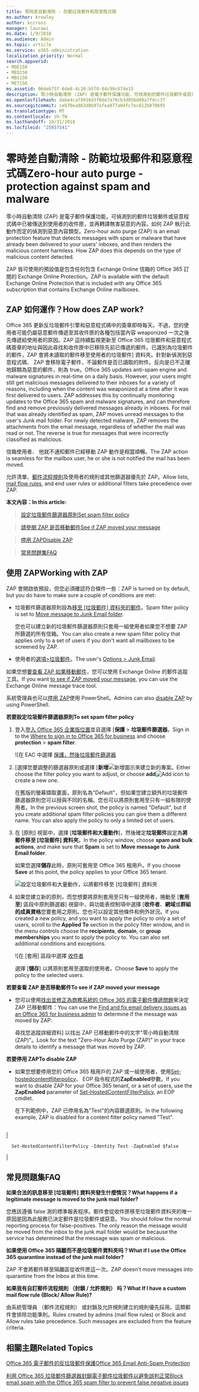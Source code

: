 ```yaml
---
title: 零時差自動清除 - 防範垃圾郵件和惡意程式碼
ms.author: krowley
author: kccross
manager: laurawi
ms.date: 1/9/2018
ms.audience: Admin
ms.topic: article
ms.service: o365-administration
localization_priority: Normal
search.appverid:
- MOE150
- MED150
- MBS150
- MET150
ms.assetid: 96deb75f-64e8-4c10-b570-84c99c674e15
description: 零小時自動清除 (ZAP) 是電子郵件保護功能，可偵測到的郵件垃圾郵件或惡意程式碼中已被傳送到使用者的收件匣，並再轉譯無害惡意的內容。如何 ZAP 執行此動作而定的偵測到惡意內容類型。
ms.openlocfilehash: dabe4caf8916d3f0de7a70cb3d056dd9a7fdcc3f
ms.sourcegitcommit: ceb70ea863d8b97afea077a04fc7ec612b870695
ms.translationtype: MT
ms.contentlocale: zh-TW
ms.lasthandoff: 10/31/2018
ms.locfileid: "25857241"
---
```

# <a name="zero-hour-auto-purge---protection-against-spam-and-malware"></a><span data-ttu-id="b1e31-104">零時差自動清除 - 防範垃圾郵件和惡意程式碼</span><span class="sxs-lookup"><span data-stu-id="b1e31-104">Zero-hour auto purge - protection against spam and malware</span></span>

<span data-ttu-id="b1e31-p102">零小時自動清除 (ZAP) 是電子郵件保護功能，可偵測到的郵件垃圾郵件或惡意程式碼中已被傳送到使用者的收件匣，並再轉譯無害惡意的內容。如何 ZAP 執行此動作而定的偵測到惡意內容類型。</span><span class="sxs-lookup"><span data-stu-id="b1e31-p102">Zero-hour auto purge (ZAP) is an email protection feature that detects messages with spam or malware that have already been delivered to your users' inboxes, and then renders the malicious content harmless. How ZAP does this depends on the type of malicious content detected.</span></span>
  
<span data-ttu-id="b1e31-107">ZAP 皆可使用的預設值是包含任何包含 Exchange Online 信箱的 Office 365 訂閱的 Exchange Online Protection。</span><span class="sxs-lookup"><span data-stu-id="b1e31-107">ZAP is available with the default Exchange Online Protection that is included with any Office 365 subscription that contains Exchange Online mailboxes.</span></span>
  
## <a name="how-does-zap-work"></a><span data-ttu-id="b1e31-108">ZAP 如何運作？</span><span class="sxs-lookup"><span data-stu-id="b1e31-108">How does ZAP work?</span></span>

<span data-ttu-id="b1e31-p103">Office 365 更新反垃圾郵件引擎和惡意程式碼中的簽章即時每天。不過，您的使用者可能仍屬惡意郵件傳遞至其收件匣的各種包括當內容 weaponized 一次之後先傳遞給使用者的原因。ZAP 這持續監視更新至 Office 365 垃圾郵件和惡意程式碼簽章的地址與因此尋找和收件匣中已移除先前已傳遞的郵件。已識別為垃圾郵件的郵件，ZAP 會將未讀取的郵件移至使用者的垃圾郵件] 資料夾。針對新偵測到惡意程式碼、 ZAP 會移除電子郵件，不論郵件是否已讀取的附件。反向是已不正確地歸類為惡意的郵件，則為 true。</span><span class="sxs-lookup"><span data-stu-id="b1e31-p103">Office 365 updates anti-spam engine and malware signatures in real-time on a daily basis. However, your users might still get malicious messages delivered to their inboxes for a variety of reasons, including when the content was weaponized at a time after it was first delivered to users. ZAP addresses this by continually monitoring updates to the Office 365 spam and malware signatures, and can therefore find and remove previously delivered messages already in inboxes. For mail that was already identified as spam, ZAP moves unread messages to the user's Junk mail folder. For newly detected malware, ZAP removes the attachments from the email message, regardless of whether the mail was read or not. The reverse is true for messages that were incorrectly classified as malicious.</span></span>
  
<span data-ttu-id="b1e31-115">信箱使用者、 他就不通知郵件已經移動 ZAP 動作是相當順暢。</span><span class="sxs-lookup"><span data-stu-id="b1e31-115">The ZAP action is seamless for the mailbox user, he or she is not notified the mail has been moved.</span></span>
  
<span data-ttu-id="b1e31-116">允許清單、[郵件流程規則](https://go.microsoft.com/fwlink/p/?LinkId=722755)及使用者的規則或其他篩選器優先於 ZAP。</span><span class="sxs-lookup"><span data-stu-id="b1e31-116">Allow lists, [mail flow rules](https://go.microsoft.com/fwlink/p/?LinkId=722755), and end user rules or additional filters take precedence over ZAP.</span></span>
  
 <span data-ttu-id="b1e31-117">**本文內容：**</span><span class="sxs-lookup"><span data-stu-id="b1e31-117">**In this article:**</span></span>
  
> [<span data-ttu-id="b1e31-118">設定垃圾郵件篩選器原則</span><span class="sxs-lookup"><span data-stu-id="b1e31-118">Set spam filter policy</span></span>](zero-hour-auto-purge.md#BK_SetSpam)
    
> [<span data-ttu-id="b1e31-119">請參閱 ZAP 是否移動郵件</span><span class="sxs-lookup"><span data-stu-id="b1e31-119">See if ZAP moved your message</span></span>](zero-hour-auto-purge.md#BK_DidZAPMove)
    
> [<span data-ttu-id="b1e31-120">停用 ZAP</span><span class="sxs-lookup"><span data-stu-id="b1e31-120">Disable ZAP</span></span>](zero-hour-auto-purge.md#BK_Posh)
    
> [<span data-ttu-id="b1e31-121">常見問題集</span><span class="sxs-lookup"><span data-stu-id="b1e31-121">FAQ</span></span>](zero-hour-auto-purge.md#BK_FAQ)
    
## <a name="working-with-zap"></a><span data-ttu-id="b1e31-122">使用 ZAP</span><span class="sxs-lookup"><span data-stu-id="b1e31-122">Working with ZAP</span></span>

<span data-ttu-id="b1e31-123">ZAP 會開啟依預設，但您必須確認符合條件一些：</span><span class="sxs-lookup"><span data-stu-id="b1e31-123">ZAP is turned on by default, but you do have to make sure a couple of conditions are met:</span></span>
  
- <span data-ttu-id="b1e31-124">垃圾郵件篩選器原則設為[移至 [垃圾郵件] 資料夾的郵件](zero-hour-auto-purge.md#BK_SetSpam)。</span><span class="sxs-lookup"><span data-stu-id="b1e31-124">Spam filter policy is set to [Move message to Junk Email folder](zero-hour-auto-purge.md#BK_SetSpam).</span></span>
    
    <span data-ttu-id="b1e31-125">您也可以建立新的垃圾郵件篩選器原則只套用一組使用者如果您不想要 ZAP 所篩選的所有信箱。</span><span class="sxs-lookup"><span data-stu-id="b1e31-125">You can also create a new spam filter policy that applies only to a set of users if you don't want all mailboxes to be screened by ZAP.</span></span>
    
- <span data-ttu-id="b1e31-126">使用者的[選項\>垃圾郵件](https://support.office.com/article/068FA430-F8D7-4518-A8DA-8BC74958F05F)。</span><span class="sxs-lookup"><span data-stu-id="b1e31-126">The user's [Options \> Junk Email](https://support.office.com/article/068FA430-F8D7-4518-A8DA-8BC74958F05F).</span></span>
    
<span data-ttu-id="b1e31-127">如果您想[要查看 ZAP 如果移動郵件](zero-hour-auto-purge.md#BK_DidZAPMove)，您可以使用 Exchange Online 的郵件追蹤工具。</span><span class="sxs-lookup"><span data-stu-id="b1e31-127">If you want [to see if ZAP moved your message](zero-hour-auto-purge.md#BK_DidZAPMove), you can use the Exchange Online message trace tool.</span></span>
  
<span data-ttu-id="b1e31-128">系統管理員也可以[停用 ZAP](zero-hour-auto-purge.md#BK_Posh)使用 PowerShell。</span><span class="sxs-lookup"><span data-stu-id="b1e31-128">Admins can also [disable ZAP](zero-hour-auto-purge.md#BK_Posh) by using PowerShell.</span></span> 
  
 <span data-ttu-id="b1e31-129">**若要設定垃圾郵件篩選器原則**</span><span class="sxs-lookup"><span data-stu-id="b1e31-129">**To set spam filter policy**</span></span>
  
1. <span data-ttu-id="b1e31-130">登入[登入 Office 365 企業版位置](https://support.office.com/article/e9eb7d51-5430-4929-91ab-6157c5a050b4)並且選擇 [**保護** \> **垃圾郵件篩選器**。</span><span class="sxs-lookup"><span data-stu-id="b1e31-130">Sign in to the [Where to sign in to Office 365 for business](https://support.office.com/article/e9eb7d51-5430-4929-91ab-6157c5a050b4) and choose **protection** \> **spam filter**.</span></span> 
    
    ![在 EAC 中選擇 [保護，然後垃圾郵件篩選器](media/0463c879-63fa-4a6c-9b03-e980d5ef3954.PNG)
  
2. <span data-ttu-id="b1e31-132">[選擇您要調整的篩選器原則或選擇 [**新增**![新增圖示](media/8ee52980-254b-440b-99a2-18d068de62d3.gif)來建立新的專案。</span><span class="sxs-lookup"><span data-stu-id="b1e31-132">Either choose the filter policy you want to adjust, or choose **add**![Add icon](media/8ee52980-254b-440b-99a2-18d068de62d3.gif) to create a new one.</span></span> 
    
    <span data-ttu-id="b1e31-p104">在舊版的螢幕擷取畫面，原則名為"Default"，但如果您建立額外的垃圾郵件篩選器原則您可以授與不同的名稱。您也可以將原則套用至只有一組有限的使用者。</span><span class="sxs-lookup"><span data-stu-id="b1e31-p104">In the previous screen shot, the policy is named "Default", but if you create additional spam filter policies you can give them a different name. You can also apply the policy to only a limited set of users.</span></span>
    
3. <span data-ttu-id="b1e31-135">在 [原則] 視窗中，選擇 [**垃圾郵件和大量動作**]，然後確定**垃圾郵件**設定為**將郵件移至 [垃圾郵件] 資料夾**。</span><span class="sxs-lookup"><span data-stu-id="b1e31-135">In the policy window, choose **spam and bulk actions**, and make sure that **Spam** is set to **Move message to Junk Email folder**.</span></span> 
    
    <span data-ttu-id="b1e31-136">如果您選擇**儲存**此時，原則可套用至 Office 365 租用戶。</span><span class="sxs-lookup"><span data-stu-id="b1e31-136">If you choose **Save** at this point, the policy applies to your Office 365 tenant.</span></span> 
    
    ![設定垃圾郵件和大量動作，以將郵件移至 [垃圾郵件] 資料夾](media/4332cfb3-89e1-48ba-8da8-9286f2fa1089.PNG)
  
4. <span data-ttu-id="b1e31-p105">如果您建立新的原則，而您想要將原則套用至只有一組使用者，捲動至 [**套用至**] 區段中原則篩選器] 視窗中，與功能表控制項中選擇 [**收件者**、**網域**或**群組的成員資格**您要套用之原則。您也可以設定其他條件和例外狀況。</span><span class="sxs-lookup"><span data-stu-id="b1e31-p105">If you created a new policy, and you want to apply the policy to only a set of users, scroll to the **Applied To** section in the policy filter window, and in the menu controls choose the **recipients**, **domain**, or **group memberships** you want to apply the policy to. You can also set additional conditions and exceptions.</span></span> 
    
    ![在 [套用] 區段中選擇 [收件者](media/19ca10db-c0f4-432c-b3de-ad4101a23de6.PNG)
  
    <span data-ttu-id="b1e31-141">選擇 [**儲存**] 以將原則套用至選取的使用者。</span><span class="sxs-lookup"><span data-stu-id="b1e31-141">Choose **Save** to apply the policy to the selected users.</span></span> 
    
 <span data-ttu-id="b1e31-142">**若要查看 ZAP 是否移動郵件**</span><span class="sxs-lookup"><span data-stu-id="b1e31-142">**To see if ZAP moved your message**</span></span>
  
- <span data-ttu-id="b1e31-143">您可以使用[找出並修正為商務系統的 Office 365 的電子郵件傳遞問題](https://support.office.com/article/e7758b99-1896-41db-bf39-51e2dba21de6)來決定 ZAP 已移動郵件：</span><span class="sxs-lookup"><span data-stu-id="b1e31-143">You can use the [Find and fix email delivery issues as an Office 365 for business admin](https://support.office.com/article/e7758b99-1896-41db-bf39-51e2dba21de6) to determine if the message was moved by ZAP:</span></span> 
    
    <span data-ttu-id="b1e31-144">尋找您追蹤詳細資料] 以找出 ZAP 已移動郵件中的文字"零小時自動清除 (ZAP)"。</span><span class="sxs-lookup"><span data-stu-id="b1e31-144">Look for the text "Zero-Hour Auto Purge (ZAP)" in your trace details to identify a message that was moved by ZAP.</span></span>
    
 <span data-ttu-id="b1e31-145">**若要停用 ZAP**</span><span class="sxs-lookup"><span data-stu-id="b1e31-145">**To disable ZAP**</span></span>
  
- <span data-ttu-id="b1e31-146">如果您想要停用您的 Office 365 租用戶的 ZAP 或一組使用者，使用[Set-hostedcontentfilterpolicy](https://go.microsoft.com/fwlink/p/?LinkId=722758)、 EOP 指令程式的**ZapEnabled**參數。</span><span class="sxs-lookup"><span data-stu-id="b1e31-146">If you want to disable ZAP for your Office 365 tenant, or a set of users, use the **ZapEnabled** parameter of [Set-HostedContentFilterPolicy](https://go.microsoft.com/fwlink/p/?LinkId=722758), an EOP cmdlet.</span></span>
    
    <span data-ttu-id="b1e31-147">在下列範例中，ZAP 已停用名為"Test"的內容篩選原則。</span><span class="sxs-lookup"><span data-stu-id="b1e31-147">In the following example, ZAP is disabled for a content filter policy named "Test".</span></span>
    
||
|:-----|
|
```
  Set-HostedContentFilterPolicy -Identity Test -ZapEnabled $false
```

|
   
## <a name="faq"></a><span data-ttu-id="b1e31-148">常見問題集</span><span class="sxs-lookup"><span data-stu-id="b1e31-148">FAQ</span></span>
<span data-ttu-id="b1e31-149"><a name="BK_FAQ"> </a></span><span class="sxs-lookup"><span data-stu-id="b1e31-149"></span></span>

 <span data-ttu-id="b1e31-150">**如果合法的訊息移至 [垃圾郵件] 資料夾發生什麼情況？**</span><span class="sxs-lookup"><span data-stu-id="b1e31-150">**What happens if a legitimate message is moved to the junk mail folder?**</span></span>
  
<span data-ttu-id="b1e31-p106">您應該遵循 false 測的標準報表程序。郵件會從收件匣移至垃圾郵件資料夾的唯一原因是因為此服務已決定郵件是垃圾郵件或惡意。</span><span class="sxs-lookup"><span data-stu-id="b1e31-p106">You should follow the normal reporting process for false-positives. The only reason the message would be moved from the inbox to the junk mail folder would be because the service has determined that the message was spam or malicious.</span></span>
  
 <span data-ttu-id="b1e31-153">**如果使用 Office 365 隔離而不是垃圾郵件資料夾吗？**</span><span class="sxs-lookup"><span data-stu-id="b1e31-153">**What if I use the Office 365 quarantine instead of the junk mail folder?**</span></span>
  
<span data-ttu-id="b1e31-154">ZAP 不會將郵件移至隔離區從收件匣這一次。</span><span class="sxs-lookup"><span data-stu-id="b1e31-154">ZAP doesn't move messages into quarantine from the Inbox at this time.</span></span>
  
 <span data-ttu-id="b1e31-155">**如果我有自訂郵件流程規則 （封鎖 / 允許規則） 吗？**</span><span class="sxs-lookup"><span data-stu-id="b1e31-155">**What If I have a custom mail flow rule (Block/ Allow Rule)?**</span></span>
  
<span data-ttu-id="b1e31-p107">由系統管理員 （郵件流程規則） 或封鎖及允許規則建立的規則優先採用。這類郵件會排除功能準則。</span><span class="sxs-lookup"><span data-stu-id="b1e31-p107">Rules created by admins (mail flow rules) or Block and Allow rules take precedence. Such messages are excluded from the feature criteria.</span></span>
  
## <a name="related-topics"></a><span data-ttu-id="b1e31-158">相關主題</span><span class="sxs-lookup"><span data-stu-id="b1e31-158">Related Topics</span></span>
<span data-ttu-id="b1e31-159"><a name="BK_FAQ"> </a></span><span class="sxs-lookup"><span data-stu-id="b1e31-159"></span></span>

[<span data-ttu-id="b1e31-160">Office 365 電子郵件的反垃圾郵件保護</span><span class="sxs-lookup"><span data-stu-id="b1e31-160">Office 365 Email Anti-Spam Protection</span></span>](anti-spam-protection.md)
  
[<span data-ttu-id="b1e31-161">利用 Office 365 垃圾郵件篩選器封鎖電子郵件垃圾郵件以避免誤判正常</span><span class="sxs-lookup"><span data-stu-id="b1e31-161">Block email spam with the Office 365 spam filter to prevent false negative issues</span></span>](block-email-spam-to-prevent-false-negatives.md)
  

